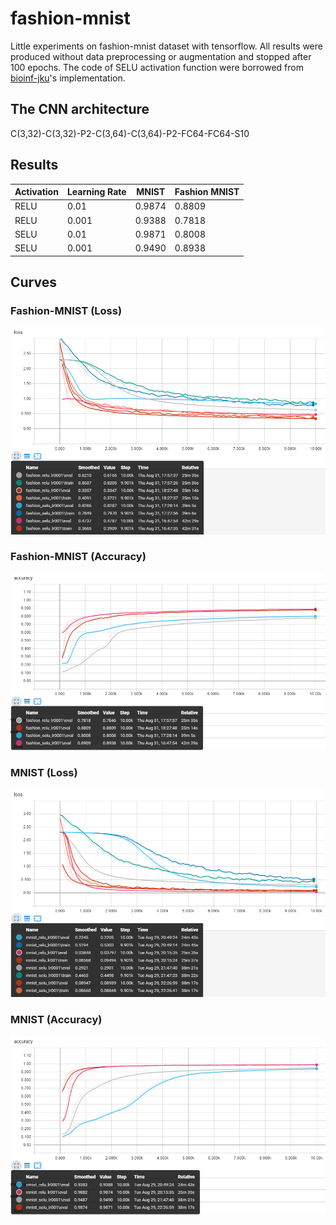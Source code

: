 # fashion-mnist
Little experiments on fashion-mnist dataset with tensorflow.
All results were produced without data preprocessing or augmentation and stopped after 100 epochs. The code of SELU activation function were borrowed from [bioinf-jku](https://github.com/bioinf-jku/SNNs)'s implementation.

## The CNN architecture
C(3,32)-C(3,32)-P2-C(3,64)-C(3,64)-P2-FC64-FC64-S10


## Results
|Activation|Learning Rate|MNIST|Fashion MNIST|
|---|---|---|---|
|RELU|0.01|0.9874|0.8809|
|RELU|0.001|0.9388|0.7818|
|SELU|0.01|0.9871|0.8008|
|SELU|0.001|0.9490|0.8938|



## Curves
### Fashion-MNIST (Loss)
![image](imgs/fashion_loss.png)
### Fashion-MNIST (Accuracy)
![image](imgs/fashion_accuracy.png)
### MNIST (Loss)
![image](imgs/mnist_loss.png)
### MNIST (Accuracy)
![image](imgs/mnist_accuracy.png)

